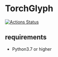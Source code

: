 # TorchGlyph

[![Actions Status](https://github.com/speedcell4/torchglyph/workflows/unit-tests/badge.svg)](https://github.com/speedcell4/torchglyph/actions)

## requirements

- Python3.7 or higher